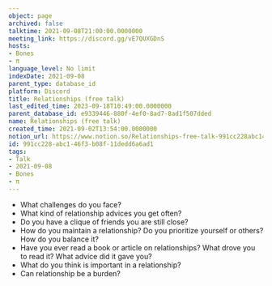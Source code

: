 ```yaml
---
object: page
archived: false
talktime: 2021-09-08T21:00:00.0000000
meeting_link: https://discord.gg/vE7QUXGDnS
hosts:
- Bones
- π
language_level: No limit
indexDate: 2021-09-08
parent_type: database_id
platform: Discord
title: Relationships (free talk)
last_edited_time: 2023-09-18T10:49:00.0000000
parent_database_id: e9339446-880f-4ef0-8ad7-8ad1f507dded
name: Relationships (free talk)
created_time: 2021-09-02T13:54:00.0000000
notion_url: https://www.notion.so/Relationships-free-talk-991cc228abc146f3b08f11dedd6a6ad1
id: 991cc228-abc1-46f3-b08f-11dedd6a6ad1
tags:
- Talk
- 2021-09-08
- Bones
- π
---
```



   - What challenges do you face?
   - What kind of relationship advices you get often?
   - Do you have a clique of friends you are still close?
   - How do you maintain a relationship? Do you prioritize yourself or others? How do you balance it?
   - Have you ever read a book or article on relationships? What drove you to read it? What advice did it gave you?
   - What do you think is important in a relationship?
   - Can relationship be a burden?










